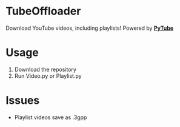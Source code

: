# TubeOffloader
 Download YouTube videos, including playlists!
 Powered by [**PyTube**](https://pytube.io/en/latest/index.html)

# Usage
1. Download the repository
2. Run Video.py or Playlist.py

# Issues
- Playlist videos save as .3gpp
